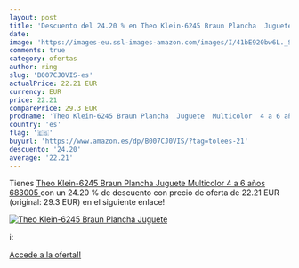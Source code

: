 ```yaml
---
layout: post
title: 'Descuento del 24.20 % en Theo Klein-6245 Braun Plancha  Juguete  '
date: 
image: 'https://images-eu.ssl-images-amazon.com/images/I/41bE920bw6L._SL200_.jpg'
comments: true
category: ofertas
author: ring
slug: 'B007CJ0VIS-es'
actualPrice: 22.21 EUR
currency: EUR
price: 22.21
comparePrice: 29.3 EUR
prodname: 'Theo Klein-6245 Braun Plancha  Juguete  Multicolor  4 a 6 años  683005 '
country: 'es'
flag: '🇪🇸'
buyurl: 'https://www.amazon.es/dp/B007CJ0VIS/?tag=tolees-21'
descuento: '24.20'
average: '22.21'
---
```


Tienes [Theo Klein-6245 Braun Plancha  Juguete  Multicolor  4 a 6 años  683005 ](https://www.amazon.es/dp/B007CJ0VIS/?tag=tolees-21) con un 24.20 % de descuento con precio de oferta de 22.21 EUR (original: 29.3 EUR) en el siguiente enlace!

[![Theo Klein-6245 Braun Plancha  Juguete  ](https://images-eu.ssl-images-amazon.com/images/I/41bE920bw6L._SL200_.jpg)](https://www.amazon.es/dp/B007CJ0VIS/?tag=tolees-21)

ℹ️:


[Accede a la oferta!!](https://www.amazon.es/dp/B007CJ0VIS/?tag=tolees-21)
